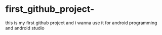 # first_github_project-
this is my first github project and i wanna use it for android programming and android studio

